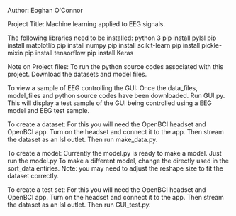 Author: Eoghan O'Connor

Project Title: Machine learning applied to EEG signals.



The following libraries need to be installed:
python 3
pip install pylsl
pip install matplotlib
pip install numpy
pip install scikit-learn
pip install pickle-mixin
pip install tensorflow
pip install Keras


Note on Project files:
To run the python source codes associated with
this project. Download the datasets and model files.

To view a sample of EEG controlling the GUI:
Once the data_files, model_files and python source codes
have been downloaded.
Run GUI.py. This will display a test sample of the GUI
being controlled using a EEG model and EEG test sample.


To create a dataset:
For this you will need the OpenBCI headset and OpenBCI app.
Turn on the headset and connect it to the app.
Then stream the dataset as an lsl outlet.
Then run make_data.py.


To create a model:
Currently the model.py is ready to make a model.
Just run the model.py
To make a different model, change the directly used in the sort_data
entiries.
Note: you may need to adjust the reshape size to fit the dataset correctly.


To create a test set:
For this you will need the OpenBCI headset and OpenBCI app.
Turn on the headset and connect it to the app.
Then stream the dataset as an lsl outlet.
Then run GUI_test.py.
